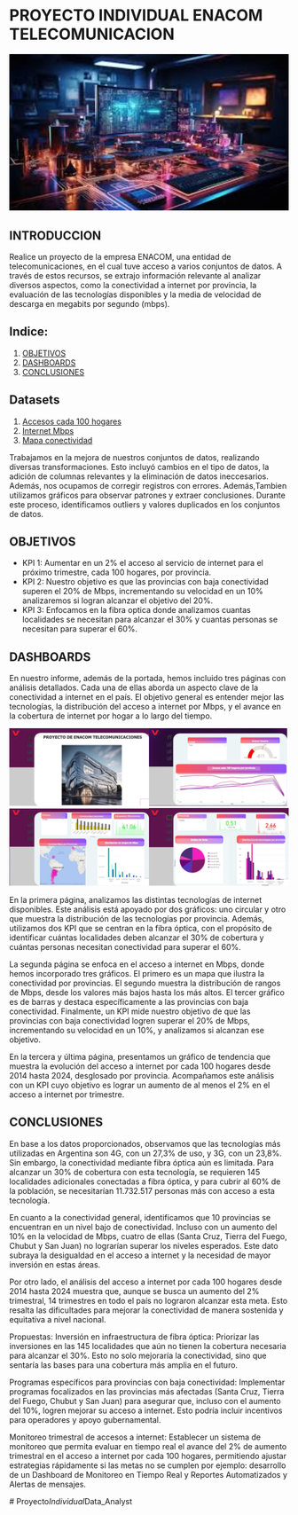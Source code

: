 # PROYECTO INDIVIDUAL ENACOM TELECOMUNICACION

 <img src="assets/imeges.jpeg" alt="Descripción de la imagen" width="800" />

## INTRODUCCION
 
Realice un proyecto de la empresa ENACOM, una entidad de telecomunicaciones, en el cual tuve acceso a varios conjuntos de datos. A través de estos recursos, se extrajo información relevante al analizar diversos aspectos, como la conectividad a internet por provincia, la evaluación de las tecnologías disponibles y la media de velocidad de descarga en megabits por segundo (mbps).

## Indice:

1. [OBJETIVOS](#OBJETIVOS)
2. [DASHBOARDS](#DASHBOARDS)
3. [CONCLUSIONES](##CONCLUSIONES)

## Datasets

1. [Accesos cada 100 hogares](Datasets/df_accesos_100_hogares.csv)
2. [Internet Mbps](Datasets/df_internet_Mbps.csv)
3. [Mapa conectividad](Datasets/df_mapa_conectividad.csv)

Trabajamos en la mejora de nuestros conjuntos de datos, realizando diversas transformaciones. Esto incluyó cambios en el tipo de datos, la adición de columnas relevantes y la eliminación de datos ineccesarios. Además, nos ocupamos de corregir registros con errores. Además,Tambien utilizamos gráficos para observar patrones y extraer conclusiones. Durante este proceso, identificamos outliers y valores duplicados en los conjuntos de datos.

## OBJETIVOS
- KPI 1: Aumentar en un 2% el acceso al servicio de internet para el próximo trimestre, cada 100 hogares, por provincia.
- KPI 2: Nuestro objetivo es que las provincias con baja conectividad superen el 20% de Mbps, incrementando su velocidad en un 10% analizaremos si logran alcanzar el objetivo del 20%.
- KPI 3: Enfocamos en la fibra optica donde analizamos cuantas localidades se necesitan para alcanzar el 30% y cuantas personas se necesitan para superar el 60%.

## DASHBOARDS

En nuestro informe, además de la portada, hemos incluido tres páginas con análisis detallados. Cada una de ellas aborda un aspecto clave de la conectividad a internet en el país. El objetivo general es entender mejor las tecnologías, la distribución del acceso a internet por Mbps, y el avance en la cobertura de internet por hogar a lo largo del tiempo.

 <img src="assets/dashboard.jpg" alt="Descripción de la imagen" width="800" />

En la primera página, analizamos las distintas tecnologías de internet disponibles. Este análisis está apoyado por dos gráficos: uno circular y otro que muestra la distribución de las tecnologías por provincia. Además, utilizamos dos KPI que se centran en la fibra óptica, con el propósito de identificar cuántas localidades deben alcanzar el 30% de cobertura y cuántas personas necesitan conectividad para superar el 60%.

La segunda página se enfoca en el acceso a internet en Mbps, donde hemos incorporado tres gráficos. El primero es un mapa que ilustra la conectividad por provincias. El segundo muestra la distribución de rangos de Mbps, desde los valores más bajos hasta los más altos. El tercer gráfico es de barras y destaca específicamente a las provincias con baja conectividad. Finalmente, un KPI mide nuestro objetivo de que las provincias con baja conectividad logren superar el 20% de Mbps, incrementando su velocidad en un 10%, y analizamos si alcanzan ese objetivo.

En la tercera y última página, presentamos un gráfico de tendencia que muestra la evolución del acceso a internet por cada 100 hogares desde 2014 hasta 2024, desglosado por provincia. Acompañamos este análisis con un KPI cuyo objetivo es lograr un aumento de al menos el 2% en el acceso a internet por trimestre.

## CONCLUSIONES

En base a los datos proporcionados, observamos que las tecnologías más utilizadas en Argentina son 4G, con un 27,3% de uso, y 3G, con un 23,8%. Sin embargo, la conectividad mediante fibra óptica aún es limitada. Para alcanzar un 30% de cobertura con esta tecnología, se requieren 145 localidades adicionales conectadas a fibra óptica, y para cubrir al 60% de la población, se necesitarían 11.732.517 personas más con acceso a esta tecnología.

En cuanto a la conectividad general, identificamos que 10 provincias se encuentran en un nivel bajo de conectividad. Incluso con un aumento del 10% en la velocidad de Mbps, cuatro de ellas (Santa Cruz, Tierra del Fuego, Chubut y San Juan) no lograrían superar los niveles esperados. Este dato subraya la desigualdad en el acceso a internet y la necesidad de mayor inversión en estas áreas.

Por otro lado, el análisis del acceso a internet por cada 100 hogares desde 2014 hasta 2024 muestra que, aunque se busca un aumento del 2% trimestral, 14 trimestres en todo el país no lograron alcanzar esta meta. Esto resalta las dificultades para mejorar la conectividad de manera sostenida y equitativa a nivel nacional.

Propuestas:
Inversión en infraestructura de fibra óptica: Priorizar las inversiones en las 145 localidades que aún no tienen la cobertura necesaria para alcanzar el 30%. Esto no solo mejoraría la conectividad, sino que sentaría las bases para una cobertura más amplia en el futuro.

Programas específicos para provincias con baja conectividad: Implementar programas focalizados en las provincias más afectadas (Santa Cruz, Tierra del Fuego, Chubut y San Juan) para asegurar que, incluso con el aumento del 10%, logren mejorar su acceso a internet. Esto podría incluir incentivos para operadores y apoyo gubernamental.

Monitoreo trimestral de accesos a internet: Establecer un sistema de monitoreo que permita evaluar en tiempo real el avance del 2% de aumento trimestral en el acceso a internet por cada 100 hogares, permitiendo ajustar estrategias rápidamente si las metas no se cumplen por ejemplo: desarrollo de un Dashboard de Monitoreo en Tiempo Real y Reportes Automatizados y Alertas de mensajes.









#   P r o y e c t o _ I n d i v i d u a l _ D a t a _ A n a l y s t 
 
 